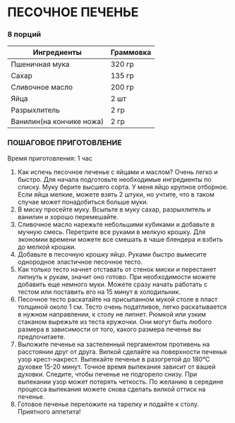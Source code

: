 # ПЕСОЧНОЕ ПЕЧЕНЬЕ

 ### 8 порций
| Ингредиенты             | Граммовка |
|-------------------------|-----------|
| Пшеничная мука          | 320 гр    |
| Сахар                   | 135 гр    |
| Сливочное масло         | 200 гр    |
| Яйца                    | 2 шт      |
| Разрыхлитель            | 2 гр      |
| Ванилин(на кончике ножа)| 2 гр      |

### ПОШАГОВОЕ ПРИГОТОВЛЕНИЕ
 Время приготовления: 1 час
 
1. Как испечь песочное печенье с яйцами и маслом? Очень легко и быстро. Для начала подготовьте необходимые ингредиенты по списку. Муку берите высшего сорта.
   У меня яйцо крупное отборное. Если яйца мелкие, можете взять 2 штуки, но учтите, что в таком случае может понадобиться больше муки.
2. В миску просейте муку. Всыпьте в муку сахар, разрыхлитель и ванилин и хорошо перемешайте.
3. Сливочное масло нарежьте небольшими кубиками и добавьте в мучную смесь. Перетрите все руками в мелкую крошку. Для экономии времени можете все смешать в чаше блендера и взбить до мелкой крошки.
4. Добавьте в песочную крошку яйцо. Руками быстро вымесите однородное эластичное песочное тесто.
5. Как только тесто начнет отставать от стенок миски и перестанет липнуть к рукам, значит оно готово. При необходимости можете добавить еще немного муки.
   Можете сразу начать работать с тестом или поставить его на 15 минут в холодильник.
6. Песочное тесто раскатайте на присыпанном мукой столе в пласт толщиной около 1 см. Тесто очень податливое, легко раскатывается в нужном направлении, к столу не липнет.
   Рюмкой или узким стаканом вырежьте из теста кружочки. Они могут быть любого размера в зависимости от того, какого размера печенье вы предпочитаете.
7. Выложите печенье на застеленный пергаментом противень на расстоянии друг от друга. Вилкой сделайте на поверхности печенья узор крест-накрест. Выпекайте печенье в разогретой до 180°С духовке 15-20 минут.
   Точное время выпекания зависит от вашей духовки. Следите, чтобы печенье не подгорело снизу. При выпекании узор может потерять четкость. По желанию в середине процесса выпекания можете снова
   сделать вилкой оттиск на печенье.
8. Готовое печенье переложите на тарелку и подайте к столу. Приятного аппетита!
